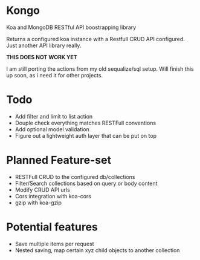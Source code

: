 # Kongo
Koa and MongoDB RESTful API boostrapping library

Returns a configured koa instance with a Restfull CRUD API configured.
Just another API library really.

**THIS DOES NOT WORK YET**

I am still porting the actions from my old sequalize/sql setup.
Will finish this up soon, as i need it for other projects.

# Todo
- Add filter and limit to list action
- Douple check everything matches RESTFull conventions
- Add optional model validation
- Figure out a lightweight auth layer that can be put on top

# Planned Feature-set
- RESTFull CRUD to the configured db/collections
- Filter/Search collections based on query or body content
- Modify CRUD API urls
- Cors integration with koa-cors
- gzip with koa-gzip

# Potential features
- Save multiple items per request
- Nested saving, map certain xyz child objects to another collection
